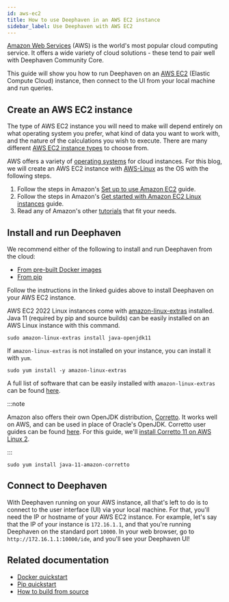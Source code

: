 ```yaml
---
id: aws-ec2
title: How to use Deephaven in an AWS EC2 instance
sidebar_label: Use Deephaven with AWS EC2
---
```


[Amazon Web Services](https://aws.amazon.com/) (AWS) is the world's most popular cloud computing service. It offers a wide variety of cloud solutions - these tend to pair well with Deephaven Community Core.

This guide will show you how to run Deephaven on an [AWS EC2](https://aws.amazon.com/ec2/) (Elastic Compute Cloud) instance, then connect to the UI from your local machine and run queries.

## Create an AWS EC2 instance

The type of AWS EC2 instance you will need to make will depend entirely on what operating system you prefer, what kind of data you want to work with, and the nature of the calculations you wish to execute. There are many different [AWS EC2 instance types](https://aws.amazon.com/ec2/instance-types/) to choose from.

AWS offers a variety of [operating systems](https://docs.aws.amazon.com/systems-manager/latest/userguide/prereqs-operating-systems.html) for cloud instances. For this blog, we will create an AWS EC2 instance with [AWS-Linux](https://aws.amazon.com/amazon-linux-2/?amazon-linux-whats-new.sort-by=item.additionalFields.postDateTime&amazon-linux-whats-new.sort-order=desc) as the OS with the following steps.

1. Follow the steps in Amazon's [Set up to use Amazon EC2](https://docs.aws.amazon.com/AWSEC2/latest/UserGuide/get-set-up-for-amazon-ec2.html) guide.
2. Follow the steps in Amazon's [Get started with Amazon EC2 Linux instances](https://docs.aws.amazon.com/AWSEC2/latest/UserGuide/EC2_GetStarted.html) guide.
3. Read any of Amazon's other [tutorials](https://docs.aws.amazon.com/AWSEC2/latest/UserGuide/ec2-tutorials.html) that fit your needs.

## Install and run Deephaven

We recommend either of the following to install and run Deephaven from the cloud:

- [From pre-built Docker images](/core/docs/tutorials/quickstart/)
- [From pip](../tutorials/pip-install.md)

Follow the instructions in the linked guides above to install Deephaven on your AWS EC2 instance.

AWS EC2 2022 Linux instances come with [amazon-linux-extras](https://aws.amazon.com/premiumsupport/knowledge-center/ec2-install-extras-library-software/) installed. Java 11 (required by pip and source builds) can be easily installed on an AWS Linux instance with this command.

```shell
sudo amazon-linux-extras install java-openjdk11
```

If `amazon-linux-extras` is not installed on your instance, you can install it with `yum`.

```shell
sudo yum install -y amazon-linux-extras
```

A full list of software that can be easily installed with `amazon-linux-extras` can be found [here](https://aws.amazon.com/premiumsupport/knowledge-center/ec2-install-extras-library-software/).

:::note

Amazon also offers their own OpenJDK distribution, [Corretto](https://aws.amazon.com/corretto/?filtered-posts.sort-by=item.additionalFields.createdDate&filtered-posts.sort-order=desc). It works well on AWS, and can be used in place of Oracle's OpenJDK. Corretto user guides can be found [here](https://docs.aws.amazon.com/corretto/index.html). For this guide, we'll [install Corretto 11 on AWS Linux 2](https://docs.aws.amazon.com/corretto/latest/corretto-11-ug/amazon-linux-install.html).

:::

```shell
sudo yum install java-11-amazon-corretto
```

## Connect to Deephaven

With Deephaven running on your AWS instance, all that's left to do is to connect to the user interface (UI) via your local machine. For that, you'll need the IP or hostname of your AWS EC2 instance. For example, let's say that the IP of your instance is `172.16.1.1`, and that you're running Deephaven on the standard port `10000`. In your web browser, go to `http://172.16.1.1:10000/ide`, and you'll see your Deephaven UI!

## Related documentation

- [Docker quickstart](../tutorials/docker-install.md)
- [Pip quickstart](../tutorials/pip-install.md)
- [How to build from source](./launch-build.md)
<!-- - [How to use AWS ECS with Deephaven] -->

<!-- TODO: add link to natively downloading guide https://github.com/deephaven/deephaven.io/issues/1979 -->
<!-- TODO: address network security for AWS -->
